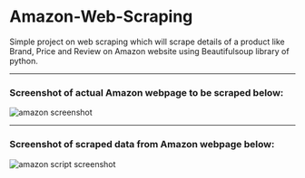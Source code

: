 # Amazon-Web-Scraping

Simple project on web scraping which will scrape details of a product like Brand, Price and Review on Amazon website using Beautifulsoup library of python.

----------------------------------------------------------------------------------------------------------------------------------------
### Screenshot of actual Amazon webpage to be scraped below:


![amazon screenshot](https://user-images.githubusercontent.com/37743343/54801610-025c7900-4bfb-11e9-819d-b8feb9dcb454.JPG)


-----------------------------------------------------------------------------------------------------------------------------------------
### Screenshot of scraped data from Amazon webpage below:


![amazon script screenshot](https://user-images.githubusercontent.com/37743343/54801715-89a9ec80-4bfb-11e9-852a-31028619cc24.JPG)
